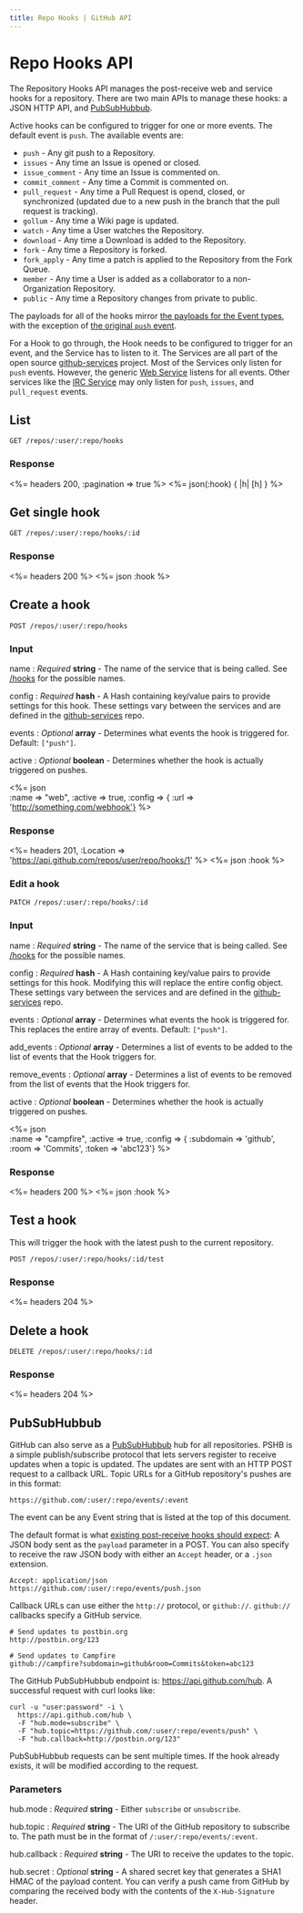 ```yaml
---
title: Repo Hooks | GitHub API
---
```


# Repo Hooks API

The Repository Hooks API manages the post-receive web and service hooks
for a repository.  There are two main APIs to manage these hooks: a JSON
HTTP API, and [PubSubHubbub](#pubsubhubbub).

Active hooks can be configured to trigger for one or more events.
The default event is `push`.  The available events are:

* `push` - Any git push to a Repository.
* `issues` - Any time an Issue is opened or closed.
* `issue_comment` - Any time an Issue is commented on.
* `commit_comment` - Any time a Commit is commented on.
* `pull_request` - Any time a Pull Request is opend, closed, or
  synchronized (updated due to a new push in the branch that the pull
request is tracking).
* `gollum` - Any time a Wiki page is updated.
* `watch` - Any time a User watches the Repository.
* `download` - Any time a Download is added to the Repository.
* `fork` - Any time a Repository is forked.
* `fork_apply` - Any time a patch is applied to the Repository from the
  Fork Queue.
* `member` - Any time a User is added as a collaborator to a
  non-Organization Repository. 
* `public` - Any time a Repository changes from private to public.

The payloads for all of the hooks mirror [the payloads for the Event
types](/v3/events/types/), with the exception of [the original `push`
event](http://help.github.com/post-receive-hooks/).

For a Hook to go through, the Hook needs to be configured to trigger for
an event, and the Service has to listen to it.  The Services are all
part of the open source [github-services](https://github.com/github/github-services) project. Most of the Services only listen for `push` events.  However, the generic [Web Service](https://github.com/github/github-services/blob/master/services/web.rb) listens for all events.  Other services like the [IRC Service](https://github.com/github/github-services/blob/master/services/irc.rb) may only listen for `push`, `issues`, and `pull_request` events.  

## List

    GET /repos/:user/:repo/hooks

### Response

<%= headers 200, :pagination => true %>
<%= json(:hook) { |h| [h] } %>

## Get single hook

    GET /repos/:user/:repo/hooks/:id

### Response

<%= headers 200 %>
<%= json :hook %>

## Create a hook

    POST /repos/:user/:repo/hooks

### Input

name
: _Required_ **string** - The name of the service that is being called.
See [/hooks](https://api.github.com/hooks) for the possible names.

config
: _Required_ **hash** - A Hash containing key/value pairs to provide
settings for this hook.  These settings vary between the services and
are defined in the
[github-services](https://github.com/github/github-services) repo.

events
: _Optional_ **array** - Determines what events the hook is triggered
for.  Default: `["push"]`.

active
: _Optional_ **boolean** - Determines whether the hook is actually
triggered on pushes.

<%= json \
      :name => "web",
      :active => true,
      :config => {
        :url => 'http://something.com/webhook'}
%>

### Response

<%= headers 201,
      :Location => 'https://api.github.com/repos/user/repo/hooks/1' %>
<%= json :hook %>

### Edit a hook

    PATCH /repos/:user/:repo/hooks/:id

### Input

name
: _Required_ **string** - The name of the service that is being called.
See [/hooks](https://api.github.com/hooks) for the possible names.

config
: _Required_ **hash** - A Hash containing key/value pairs to provide
settings for this hook.  Modifying this will replace the entire config
object.  These settings vary between the services and
are defined in the
[github-services](https://github.com/github/github-services) repo.

events
: _Optional_ **array** - Determines what events the hook is triggered
for.  This replaces the entire array of events.  Default: `["push"]`.

add_events
: _Optional_ **array** - Determines a list of events to be added to the
list of events that the Hook triggers for. 

remove_events
: _Optional_ **array** - Determines a list of events to be removed from the
list of events that the Hook triggers for. 

active
: _Optional_ **boolean** - Determines whether the hook is actually
triggered on pushes.

<%= json \
      :name => "campfire",
      :active => true,
      :config => {
        :subdomain => 'github',
        :room => 'Commits',
        :token => 'abc123'}
%>

### Response

<%= headers 200 %>
<%= json :hook %>

## Test a hook

This will trigger the hook with the latest push to the current
repository.

    POST /repos/:user/:repo/hooks/:id/test

### Response

<%= headers 204 %>

## Delete a hook

    DELETE /repos/:user/:repo/hooks/:id

### Response

<%= headers 204 %>

## PubSubHubbub

GitHub can also serve as a [PubSubHubbub][pubsub] hub for all repositories.  PSHB is a simple publish/subscribe protocol that lets servers register to receive updates when a topic is updated.  The updates are sent with an HTTP POST request to a callback URL.  Topic URLs for a GitHub repository's pushes are in this format:

    https://github.com/:user/:repo/events/:event 

The event can be any Event string that is listed at the top of this
document.

The default format is what [existing post-receive hooks should
expect][post-receive]: A JSON body sent as the `payload` parameter in a
POST.  You can also specify to receive the raw JSON body with either an
`Accept` header, or a `.json` extension.

    Accept: application/json
    https://github.com/:user/:repo/events/push.json

Callback URLs can use either the `http://` protocol, or `github://`.
`github://` callbacks specify a GitHub service.

    # Send updates to postbin.org
    http://postbin.org/123

    # Send updates to Campfire
    github://campfire?subdomain=github&room=Commits&token=abc123

The GitHub PubSubHubbub endpoint is: https://api.github.com/hub.  A
successful request with curl looks like:

    curl -u "user:password" -i \
      https://api.github.com/hub \
      -F "hub.mode=subscribe" \
      -F "hub.topic=https://github.com/:user/:repo/events/push" \
      -F "hub.callback=http://postbin.org/123"

PubSubHubbub requests can be sent multiple times.  If the hook already
exists, it will be modified according to the request.

### Parameters

hub.mode
: _Required_ **string** - Either `subscribe` or `unsubscribe`.

hub.topic
: _Required_ **string** - The URI of the GitHub repository to subscribe
to.  The path must be in the format of `/:user/:repo/events/:event`.

hub.callback
: _Required_ **string** - The URI to receive the updates to the topic.

hub.secret
: _Optional_ **string** - A shared secret key that generates a SHA1 HMAC
of the payload content.  You can verify a push came from GitHub by
comparing the received body with the contents of the `X-Hub-Signature`
header.

[pubsub]: http://code.google.com/p/pubsubhubbub/
[post-receive]: http://help.github.com/post-receive-hooks/

